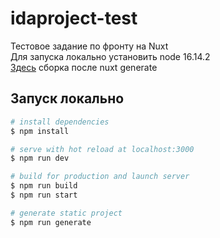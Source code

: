 # idaproject-test

Тестовое задание по фронту на Nuxt
<br>
Для запуска локально установить node 16.14.2
<br>
[Здесь](http://works.denisobolevich.ru/idaproject/) сборка после nuxt generate

## Запуск локально

```bash
# install dependencies
$ npm install

# serve with hot reload at localhost:3000
$ npm run dev

# build for production and launch server
$ npm run build
$ npm run start

# generate static project
$ npm run generate
```
